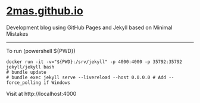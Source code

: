 # [2mas.github.io](https://2mas.github.io)
Development blog using GitHub Pages and Jekyll based on Minimal Mistakes

---
To run (powershell ${PWD})
```
docker run -it -v="${PWD}:/srv/jekyll" -p 4000:4000 -p 35792:35792 jekyll/jekyll bash
# bundle update
# bundle exec jekyll serve --livereload --host 0.0.0.0 # Add --force_polling if Windows
```
Visit at http://localhost:4000
